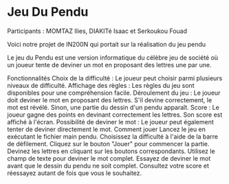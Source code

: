 # Jeu Du Pendu
Participants : MOMTAZ Ilies, DIAKITé Isaac et Serkoukou Fouad

Voici notre projet de IN200N qui portait sur la réalisation du jeu pendu

Le jeu du Pendu est une version informatique du célèbre jeu de société où un joueur tente de deviner un mot en proposant des lettres une par une.

Fonctionnalités
Choix de la difficulté : Le joueur peut choisir parmi plusieurs niveaux de difficulté.
Affichage des règles : Les règles du jeu sont disponibles pour une compréhension facile.
Déroulement du jeu : Le joueur doit deviner le mot en proposant des lettres. S'il devine correctement, le mot est révélé. Sinon, une partie du dessin d'un pendu apparaît.
Score : Le joueur gagne des points en devinant correctement les lettres. Son score est affiché à l'écran.
Possibilité de deviner le mot : Le joueur peut également tenter de deviner directement le mot.
Comment jouer
Lancez le jeu en exécutant le fichier main pendu.
Choisissez la difficulté à l'aide de la barre de défilement.
Cliquez sur le bouton "Jouer" pour commencer la partie.
Devinez les lettres en cliquant sur les boutons correspondants.
Utilisez le champ de texte pour deviner le mot complet.
Essayez de deviner le mot avant que le dessin du pendu ne soit complet.
Consultez votre score et réessayez autant de fois que vous le souhaitez.


